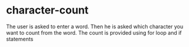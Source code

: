 # character-count

The user is asked to enter a word.
Then he is asked which character you want to count from the word.
The count is provided using for loop and if statements
